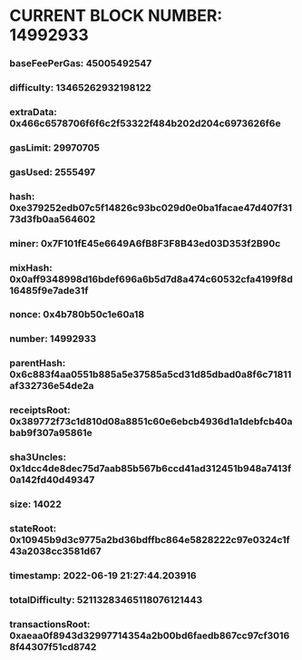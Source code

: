 # CURRENT BLOCK NUMBER: 14992933

### baseFeePerGas: 45005492547
### difficulty: 13465262932198122
### extraData: 0x466c6578706f6f6c2f53322f484b202d204c6973626f6e
### gasLimit: 29970705
### gasUsed: 2555497
### hash: 0xe379252edb07c5f14826c93bc029d0e0ba1facae47d407f3173d3fb0aa564602
### miner: 0x7F101fE45e6649A6fB8F3F8B43ed03D353f2B90c
### mixHash: 0x0aff9348998d16bdef696a6b5d7d8a474c60532cfa4199f8d16485f9e7ade31f
### nonce: 0x4b780b50c1e60a18
### number: 14992933
### parentHash: 0x6c883f4aa0551b885a5e37585a5cd31d85dbad0a8f6c71811af332736e54de2a
### receiptsRoot: 0x389772f73c1d810d08a8851c60e6ebcb4936d1a1debfcb40abab9f307a95861e
### sha3Uncles: 0x1dcc4de8dec75d7aab85b567b6ccd41ad312451b948a7413f0a142fd40d49347
### size: 14022
### stateRoot: 0x10945b9d3c9775a2bd36bdffbc864e5828222c97e0324c1f43a2038cc3581d67
### timestamp: 2022-06-19 21:27:44.203916
### totalDifficulty: 52113283465118076121443
### transactionsRoot: 0xaeaa0f8943d32997714354a2b00bd6faedb867cc97cf30168f44307f51cd8742
